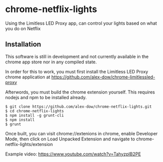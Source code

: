 # chrome-netflix-lights

Using the Limitless LED Proxy app, can control your lights based on what you do on Netflix

## Installation

This software is still in development and not currently available in the chrome app store nor in any compiled state.

In order for this to work, you must first install the Limitless LED Proxy chrome application at https://github.com/alex-dow/chrome-limitlessled-proxy

Afterwords, you must build the chrome extension yourself. This requires nodejs and npm to be installed already.

```
$ git clone https://github.com/alex-dow/chrome-netflix-lights.git
$ cd chrome-netflix-lights
$ npm install -g grunt-cli
$ npm install
$ grunt
```

Once built, you can visit chrome://extenions in chrome, enable Developer Mode, then click on Load Unpacked Extension and navigate to chrome-netflix-lights/extension

Example video: https://www.youtube.com/watch?v=TahyzpIB2PE
